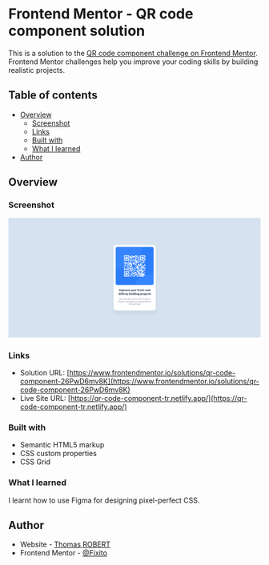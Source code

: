 # Frontend Mentor - QR code component solution

This is a solution to the [QR code component challenge on Frontend Mentor](https://www.frontendmentor.io/challenges/qr-code-component-iux_sIO_H). Frontend Mentor challenges help you improve your coding skills by building realistic projects.

## Table of contents

- [Overview](#overview)
  - [Screenshot](#screenshot)
  - [Links](#links)
  - [Built with](#built-with)
  - [What I learned](#what-i-learned)
- [Author](#author)

## Overview

### Screenshot

![QR code component](./screenshot.png)

### Links

- Solution URL: [https://www.frontendmentor.io/solutions/qr-code-component-26PwD6mv8K](https://www.frontendmentor.io/solutions/qr-code-component-26PwD6mv8K)
- Live Site URL: [https://qr-code-component-tr.netlify.app/](https://qr-code-component-tr.netlify.app/)

### Built with

- Semantic HTML5 markup
- CSS custom properties
- CSS Grid

### What I learned

I learnt how to use Figma for designing pixel-perfect CSS.

## Author

- Website - [Thomas ROBERT](https://thomasrobert.netlify.app/)
- Frontend Mentor - [@Fixito](https://www.frontendmentor.io/profile/Fixito)

